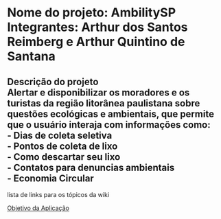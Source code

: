 <h1>Nome do projeto: AmbilitySP <br>
Integrantes: Arthur dos Santos Reimberg e Arthur Quintino de Santana</h1>

<h2>Descrição do projeto <br>
Alertar e disponibilizar os moradores e os turistas da região litorânea paulistana sobre questões ecológicas e ambientais, que permite que o usuário interaja com informações como: <br>
- Dias de coleta seletiva <br>
- Pontos de coleta de lixo <br>
- Como descartar seu lixo <br> 
- Contatos para denuncias ambientais <br>
- Economia Circular <br>
</h2>

lista de links para os tópicos da wiki 

<p><a href="https://github.com/ArthurQuintino/AmbilitySP/wiki#objetivo-da-aplica%C3%A7%C3%A3o-"><p>Objetivo da Aplicação</a><p>
